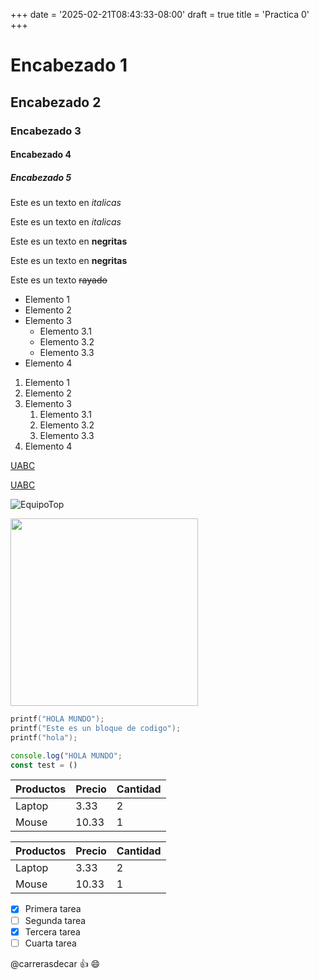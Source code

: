 +++
date = '2025-02-21T08:43:33-08:00'
draft = true
title = 'Practica 0'
+++

<!-- comentario -->

<!-- encabezados -->
# Encabezado 1
## Encabezado 2
### Encabezado 3
#### Encabezado 4
##### Encabezado 5

<!-- italicas -->
Este es un texto en *italicas*

Este es un texto en _italicas_

<!-- negritas -->
Este es un texto en **negritas**

Este es un texto en __negritas__

Este es un texto ~~rayado~~

<!-- UL -->
* Elemento 1
* Elemento 2
* Elemento 3
  * Elemento 3.1
  * Elemento 3.2
  * Elemento 3.3
* Elemento 4

1. Elemento 1
2. Elemento 2
3. Elemento 3
   1. Elemento 3.1
   2. Elemento 3.2
   3. Elemento 3.3
4. Elemento 4


<!-- enlances -->
[UABC](www.uabc.mx)

[UABC](www.uabc.mx "ESCUELA TOP")

<!-- imágenes -->
![EquipoTop](https://1000marcas.net/wp-content/uploads/2020/03/Chivas-Logo-2007.png)

<img src="./123.jpg" width="300" height = "auto">

<!-- bloques de código -->
```c
printf("HOLA MUNDO");
printf("Este es un bloque de codigo");
printf("hola");
```

```javascript
console.log("HOLA MUNDO";
const test = ()
```

<!-- tablas -->
| Productos | Precio | Cantidad |
| --- | --- | --- |
| Laptop | 3.33 | 2 |
| Mouse | 10.33 | 1 |

| Productos | Precio | Cantidad |
| --------- | ------ | -------- |
|   Laptop  |  3.33  |    2     |
|   Mouse   |  10.33 |    1     |

<!-- tareas -->
* [X] Primera tarea
* [ ] Segunda tarea
* [X] Tercera tarea
* [ ] Cuarta tarea

<!-- menciones-->
@carrerasdecar :+1: :smile:





